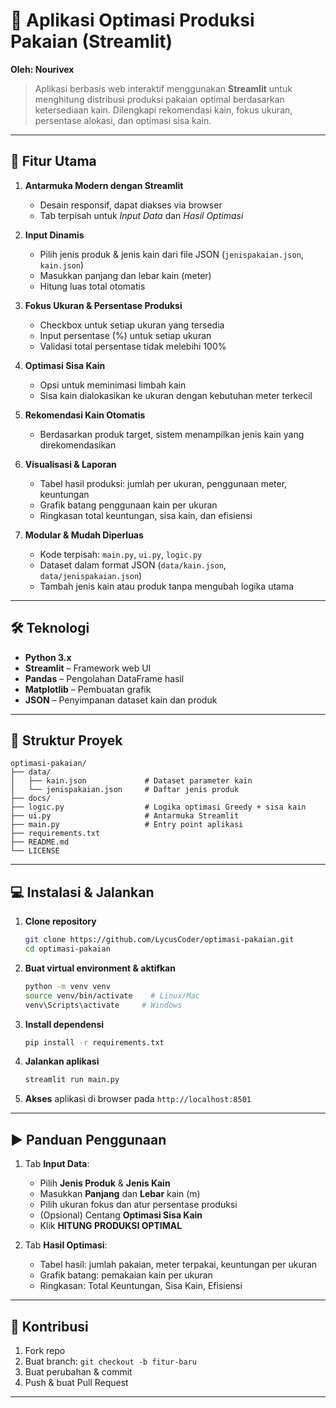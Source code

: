 # 🧶 Aplikasi Optimasi Produksi Pakaian (Streamlit)

**Oleh: Nourivex**

> Aplikasi berbasis web interaktif menggunakan **Streamlit** untuk menghitung distribusi produksi pakaian optimal berdasarkan ketersediaan kain. Dilengkapi rekomendasi kain, fokus ukuran, persentase alokasi, dan optimasi sisa kain.

---

## 🚀 Fitur Utama

1. **Antarmuka Modern dengan Streamlit**

   * Desain responsif, dapat diakses via browser
   * Tab terpisah untuk *Input Data* dan *Hasil Optimasi*

2. **Input Dinamis**

   * Pilih jenis produk & jenis kain dari file JSON (`jenispakaian.json`, `kain.json`)
   * Masukkan panjang dan lebar kain (meter)
   * Hitung luas total otomatis

3. **Fokus Ukuran & Persentase Produksi**

   * Checkbox untuk setiap ukuran yang tersedia
   * Input persentase (%) untuk setiap ukuran
   * Validasi total persentase tidak melebihi 100%

4. **Optimasi Sisa Kain**

   * Opsi untuk meminimasi limbah kain
   * Sisa kain dialokasikan ke ukuran dengan kebutuhan meter terkecil

5. **Rekomendasi Kain Otomatis**

   * Berdasarkan produk target, sistem menampilkan jenis kain yang direkomendasikan

6. **Visualisasi & Laporan**

   * Tabel hasil produksi: jumlah per ukuran, penggunaan meter, keuntungan
   * Grafik batang penggunaan kain per ukuran
   * Ringkasan total keuntungan, sisa kain, dan efisiensi

7. **Modular & Mudah Diperluas**

   * Kode terpisah: `main.py`, `ui.py`, `logic.py`
   * Dataset dalam format JSON (`data/kain.json`, `data/jenispakaian.json`)
   * Tambah jenis kain atau produk tanpa mengubah logika utama

---

## 🛠️ Teknologi

* **Python 3.x**
* **Streamlit** – Framework web UI
* **Pandas** – Pengolahan DataFrame hasil
* **Matplotlib** – Pembuatan grafik
* **JSON** – Penyimpanan dataset kain dan produk

---

## 📂 Struktur Proyek

```
optimasi-pakaian/
├── data/
│   ├── kain.json             # Dataset parameter kain
│   └── jenispakaian.json     # Daftar jenis produk
├── docs/
├── logic.py                  # Logika optimasi Greedy + sisa kain
├── ui.py                     # Antarmuka Streamlit
├── main.py                   # Entry point aplikasi
├── requirements.txt
├── README.md
└── LICENSE
```

---

## 💻 Instalasi & Jalankan

1. **Clone repository**

   ```bash
   git clone https://github.com/LycusCoder/optimasi-pakaian.git
   cd optimasi-pakaian
   ```

2. **Buat virtual environment & aktifkan**

   ```bash
   python -m venv venv
   source venv/bin/activate    # Linux/Mac
   venv\Scripts\activate     # Windows
   ```

3. **Install dependensi**

   ```bash
   pip install -r requirements.txt
   ```

4. **Jalankan aplikasi**

   ```bash
   streamlit run main.py
   ```

5. **Akses** aplikasi di browser pada `http://localhost:8501`

---

## ▶️ Panduan Penggunaan

1. Tab **Input Data**:

   * Pilih **Jenis Produk** & **Jenis Kain**
   * Masukkan **Panjang** dan **Lebar** kain (m)
   * Pilih ukuran fokus dan atur persentase produksi
   * (Opsional) Centang **Optimasi Sisa Kain**
   * Klik **HITUNG PRODUKSI OPTIMAL**

2. Tab **Hasil Optimasi**:

   * Tabel hasil: jumlah pakaian, meter terpakai, keuntungan per ukuran
   * Grafik batang: pemakaian kain per ukuran
   * Ringkasan: Total Keuntungan, Sisa Kain, Efisiensi

---

## 🤝 Kontribusi

1. Fork repo
2. Buat branch: `git checkout -b fitur-baru`
3. Buat perubahan & commit
4. Push & buat Pull Request

---
